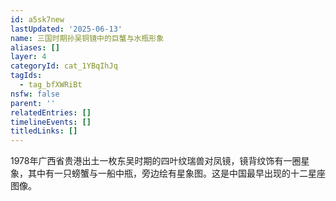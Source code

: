 ```yaml
---
id: a5sk7new
lastUpdated: '2025-06-13'
name: 三国时期孙吴铜镜中的巨蟹与水瓶形象
aliases: []
layer: 4
categoryId: cat_1YBqIhJq
tagIds:
  - tag_bfXWRiBt
nsfw: false
parent: ''
relatedEntries: []
timelineEvents: []
titledLinks: []
---
```


1978年广西省贵港出土一枚东吴时期的四叶纹瑞兽对凤镜，镜背纹饰有一圈星象，其中有一只螃蟹与一船中瓶，旁边绘有星象图。这是中国最早出现的十二星座图像。
